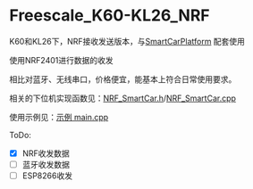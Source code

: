 # Freescale_K60-KL26_NRF
K60和KL26下，NRF接收发送版本，与[SmartCarPlatform](https://github.com/potterhere/SmartCarPlatform) 配套使用

使用NRF2401进行数据的收发

相比对蓝牙、无线串口，价格便宜，能基本上符合日常使用要求。



相关的下位机实现函数见：[NRF_SmartCar.h](https://github.com/potterhere/Freescale_K60-KL26_NRF/blob/master/GPIO_NRF_K60/Board/inc/NRF_SmartCar.h)/[NRF_SmartCar.cpp](https://github.com/potterhere/Freescale_K60-KL26_NRF/blob/master/GPIO_NRF_K60/Board/src/NRF_SmartCar.c)

使用示例见：[示例 main.cpp](https://github.com/potterhere/Freescale_K60-KL26_NRF/blob/master/GPIO_NRF_K60/App/main.c)



ToDo:

- [x] NRF收发数据
- [ ] 蓝牙收发数据
- [ ] ESP8266收发
